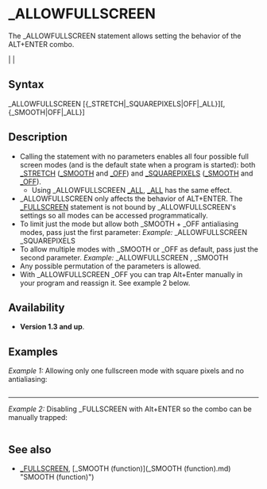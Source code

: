 # _ALLOWFULLSCREEN

The _ALLOWFULLSCREEN statement allows setting the behavior of the ALT+ENTER combo.

  

|  |

## Syntax

_ALLOWFULLSCREEN [{_STRETCH|_SQUAREPIXELS|OFF|_ALL}][, {_SMOOTH|OFF|_ALL}]
  

## Description

* Calling the statement with no parameters enables all four possible full screen modes (and is the default state when a program is started): both [_STRETCH](_STRETCH.md) ([_SMOOTH](_SMOOTH.md) and [_OFF](_OFF.md)) and [_SQUAREPIXELS](_SQUAREPIXELS.md) ([_SMOOTH](_SMOOTH.md) and [_OFF](_OFF.md)).
	+ Using _ALLOWFULLSCREEN [_ALL](_ALL.md), [_ALL](_ALL.md) has the same effect.
* _ALLOWFULLSCREEN only affects the behavior of ALT+ENTER. The [_FULLSCREEN](_FULLSCREEN.md) statement is not bound by _ALLOWFULLSCREEN's settings so all modes can be accessed programmatically.
* To limit just the mode but allow both _SMOOTH + _OFF antialiasing modes, pass just the first parameter: *Example:* _ALLOWFULLSCREEN _SQUAREPIXELS
* To allow multiple modes with _SMOOTH or _OFF as default, pass just the second parameter. *Example:* _ALLOWFULLSCREEN , _SMOOTH
* Any possible permutation of the parameters is allowed.
* With _ALLOWFULLSCREEN _OFF you can trap Alt+Enter manually in your program and reassign it. See example 2 below.

  

## Availability

* **Version 1.3 and up**.

  

## Examples

*Example 1:* Allowing only one fullscreen mode with square pixels and no antialiasing:

``` _ALLOWFULLSCREEN [_SQUAREPIXELS](_SQUAREPIXELS.md) , [OFF](OFF.md)  
```

---

*Example 2:* Disabling _FULLSCREEN with Alt+ENTER so the combo can be manually trapped:

``` [DO](DO.md)     [CLS](CLS.md)      [LOCATE](LOCATE.md) 7     [PRINT](PRINT.md) "    - Press ALT+ENTER to test trapping the combo..."     [PRINT](PRINT.md) "    _ Press SPACEBAR to allow fullscreen again..."      k& = [_KEYHIT](_KEYHIT.md)      [IF](IF.md) k& = 13 [THEN](THEN.md)         [IF](IF.md) [_KEYDOWN](_KEYDOWN.md)(100307) [OR](OR.md) "OR (boolean)") [_KEYDOWN](_KEYDOWN.md)(100308) [THEN](THEN.md)             altEnter = altEnter + 1         [END IF](END IF.md)     [ELSEIF](ELSEIF.md) k& = 32 [THEN](THEN.md)         fullscreenEnabled = [NOT](NOT.md) fullscreenEnabled     [END IF](END IF.md)      [LOCATE](LOCATE.md) 14     [IF](IF.md) fullscreenEnabled [THEN](THEN.md)         _ALLOWFULLSCREEN [_ALL](_ALL.md) , [_ALL](_ALL.md)         altEnter = 0         [PRINT](PRINT.md) "_ALLOWFULLSCREEN _ALL, _ALL"          [LOCATE](LOCATE.md) 18         [PRINT](PRINT.md) "ALT+ENTER will trigger all four fullscreen modes now."     [ELSE](ELSE.md)         _ALLOWFULLSCREEN [OFF](OFF.md)         [PRINT](PRINT.md) "_ALLOWFULLSCREEN OFF"     [END IF](END IF.md)      [IF](IF.md) altEnter [THEN](THEN.md)         [LOCATE](LOCATE.md) 18         [PRINT](PRINT.md) "ALT+ENTER manually trapped"; altEnter; "times."     [END IF](END IF.md)      [_DISPLAY](_DISPLAY.md)     [_LIMIT](_LIMIT.md) 30 [LOOP](LOOP.md)  
```

  

## See also

* [_FULLSCREEN](_FULLSCREEN.md), [_SMOOTH (function)](_SMOOTH (function).md) "SMOOTH (function)")

  
